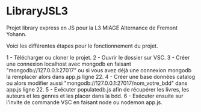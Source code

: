 ﻿# LibraryJSL3
Projet library express en JS pour la L3 MIAGE Alternance de Fremont Yohann. 

Voici les différentes étapes pour le fonctionnement du projet. 

1 - Télécharger ou cloner le projet. 
2 - Ouvrir le dossier sur VSC.
3 - Créer une connexion localhost avec mongodb en faisant "mongodb://127.0.0.1:27017" ou si vous avez déjà une connexion mongodb la remplacer alors dans app.js ligne 22.
4 - Créer une base données catalog ou alors modifier aussi "mongodb://127.0.0.1:27017/nom_votre_bdd" dans app.js ligne 22.
5 - Exécuter populatedb.js afin de récupérer les livres, les auteurs et les genres et les placer dans la bdd. 
6 - Exécuter ensuite sur l'invite de commande VSC en faisant node ou nodemon app.js.
